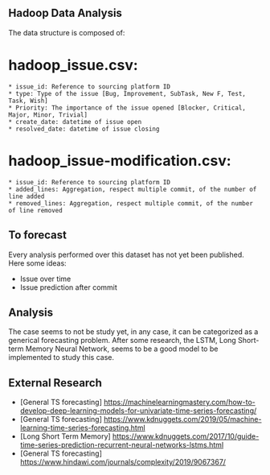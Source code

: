 Hadoop Data Analysis
------------------

The data structure is composed of:
  # hadoop_issue.csv:
    * issue_id: Reference to sourcing platform ID
    * type: Type of the issue [Bug, Improvement, SubTask, New F, Test, Task, Wish]
    * Priority: The importance of the issue opened [Blocker, Critical, Major, Minor, Trivial]
    * create_date: datetime of issue open
    * resolved_date: datetime of issue closing

  # hadoop_issue-modification.csv:
    * issue_id: Reference to sourcing platform ID
    * added_lines: Aggregation, respect multiple commit, of the number of line added
    * removed_lines: Aggregation, respect multiple commit, of the number of line removed


To forecast
------------
Every analysis performed over this dataset has not yet been published. Here some ideas:
  - Issue over time
  - Issue prediction after commit


Analysis
---------
The case seems to not be study yet, in any case, it can be categorized as a generical forecasting problem. After some research, the LSTM, Long Short-term Memory Neural Network, seems to be a good model to be implemented to study this case.


External Research
------------------
* [General TS forecasting] https://machinelearningmastery.com/how-to-develop-deep-learning-models-for-univariate-time-series-forecasting/
* [General TS forecasting] https://www.kdnuggets.com/2019/05/machine-learning-time-series-forecasting.html
* [Long Short Term Memory] https://www.kdnuggets.com/2017/10/guide-time-series-prediction-recurrent-neural-networks-lstms.html
* [General TS forecasting] https://www.hindawi.com/journals/complexity/2019/9067367/

